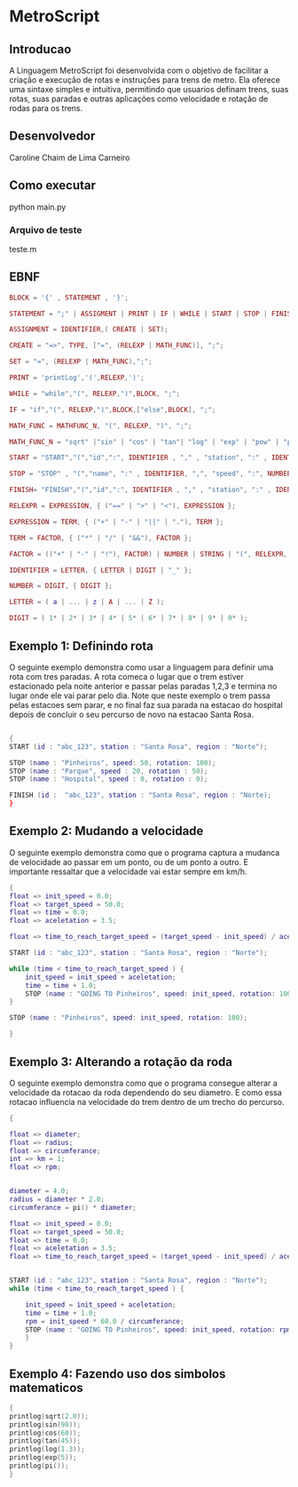 # MetroScript

## Introducao
A Linguagem MetroScript foi desenvolvida com o objetivo de facilitar a criação e execução de rotas e instruções para trens de metro. Ela oferece uma sintaxe simples e intuitiva, permitindo que usuarios definam trens, suas rotas, suas paradas e outras aplicações como velocidade e rotação de rodas para os trens.

## Desenvolvedor
Caroline Chaim de Lima Carneiro

## Como executar
python main.py

### Arquivo de teste
teste.m

## EBNF

``` lua
BLOCK = '{' , STATEMENT , '}';

STATEMENT = ";" | ASSIGMENT | PRINT | IF | WHILE | START | STOP | FINISH;

ASSIGNMENT = IDENTIFIER,( CREATE | SET);

CREATE = "=>", TYPE, ["=", (RELEXP | MATH_FUNC)], ";";

SET = "=", (RELEXP | MATH_FUNC),";";

PRINT = 'printLog','(',RELEXP,')';

WHILE = "while","(", RELEXP,")",BLOCK, ";";

IF = "if","(", RELEXP,")",BLOCK,["else",BLOCK], ";";

MATH_FUNC = MATHFUNC_N, "(", RELEXP, ")", ";";

MATH_FUNC_N = "sqrt" |"sin" | "cos" | "tan"| "log" | "exp" | "pow" | "pi";

START = "START","(","id",":", IDENTIFIER , "," , "station", ":" , IDENTIFIER , ",", "region" , IDENTIFIER, ")",";";

STOP = "STOP" , "(","name", ":" , IDENTIFIER, ",", "speed", ":", NUMBER, "," , "rotation", ":", NUMBER,")",";";

FINISH= "FINISH","(","id",":", IDENTIFIER , "," , "station", ":" , IDENTIFIER , ",", "region" , IDENTIFIER, ")",";";

RELEXPR = EXPRESSION, { ("==" | ">" | "<"), EXPRESSION };

EXPRESSION = TERM, { ("+" | "-" | "||" | "."), TERM };

TERM = FACTOR, { ("*" | "/" | "&&"), FACTOR };

FACTOR = (("+" | "-" | "!"), FACTOR) | NUMBER | STRING | "(", RELEXPR, ")" | IDENTIFIER, ["(", RELEXPR, {",", RELEXPR} ,")"] | ("READLN", "(", ")");

IDENTIFIER = LETTER, { LETTER | DIGIT | "_" };

NUMBER = DIGIT, { DIGIT };

LETTER = ( a | ... | z | A | ... | Z );

DIGIT = ( 1* | 2* | 3* | 4* | 5* | 6* | 7* | 8* | 9* | 0* );

```

## Exemplo 1: Definindo rota

O seguinte exemplo demonstra como usar a linguagem para definir uma rota com tres paradas. A rota comeca o lugar que o trem estiver estacionado pela noite anterior e passar pelas paradas 1,2,3 e termina no lugar onde ele vai parar pelo dia. Note que neste exemplo o trem passa pelas estacoes sem parar, e no final faz sua parada na estacao do hospital depois de concluir o seu percurso de novo na estacao Santa Rosa.

``` lua

{
START (id : "abc_123", station : "Santa Rosa", region : "Norte");

STOP (name : "Pinheiros", speed: 50, rotation: 100);
STOP (name : "Parque", speed : 20, rotation : 50);
STOP (name : "Hospital", speed : 0, rotation : 0);

FINISH (id :  "abc_123", station : "Santa Rosa", region : "Norte); 
}
```

## Exemplo 2: Mudando a velocidade 
O seguinte exemplo demonstra como que o programa captura a mudanca de velocidade ao passar em um ponto, ou de um ponto a outro. E importante ressaltar que a velocidade vai estar sempre em km/h.

``` lua
{
float => init_speed = 0.0;
float => target_speed = 50.0;
float => time = 0.0;
float => aceletation = 3.5;

float => time_to_reach_target_speed = (target_speed - init_speed) / aceletation;

START (id : "abc_123", station : "Santa Rosa", region : "Norte");

while (time < time_to_reach_target_speed ) {
    init_speed = init_speed + aceletation;
    time = time + 1.0;
    STOP (name : "GOING TO Pinheiros", speed: init_speed, rotation: 100);
}

STOP (name : "Pinheiros", speed: init_speed, rotation: 100);

}
```

## Exemplo 3: Alterando a rotação da roda
O seguinte exemplo demonstra como que o programa consegue alterar a velocidade da rotacao da roda dependendo do seu diametro. E como essa rotacao influencia na velocidade do trem dentro de um trecho do percurso.

``` lua
{

float => diameter;
float => radius;
float => circumferance;
int => km = 1;
float => rpm;


diameter = 4.0;
radius = diameter * 2.0;
circumferance = pi() * diameter;

float => init_speed = 0.0;
float => target_speed = 50.0;
float => time = 0.0;
float => aceletation = 3.5;
float => time_to_reach_target_speed = (target_speed - init_speed) / aceletation;


START (id : "abc_123", station : "Santa Rosa", region : "Norte");
while (time < time_to_reach_target_speed ) {

    init_speed = init_speed + aceletation;
    time = time + 1.0;
    rpm = init_speed * 60.0 / circumferance;
    STOP (name : "GOING TO Pinheiros", speed: init_speed, rotation: rpm);
    }
}

```

## Exemplo 4: Fazendo uso dos simbolos matematicos
``` lua
{
printlog(sqrt(2.0));
printlog(sin(90));
printlog(cos(60));
printlog(tan(45));
printlog(log(1.3));
printlog(exp(5));
printlog(pi());
}

```
